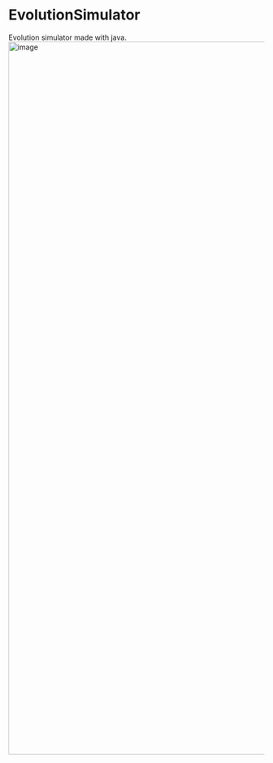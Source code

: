 # EvolutionSimulator
Evolution simulator made with java.
<img width="1405" alt="image" src="https://user-images.githubusercontent.com/92530490/151537390-da793315-d8d8-480f-9142-122399d7008d.png">
